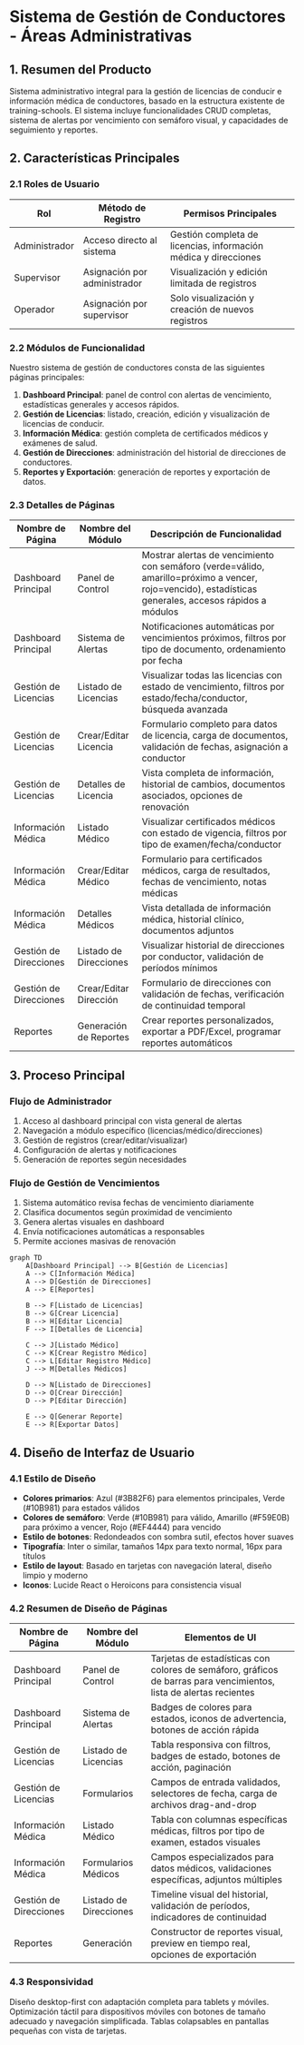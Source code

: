 # Sistema de Gestión de Conductores - Áreas Administrativas

## 1. Resumen del Producto

Sistema administrativo integral para la gestión de licencias de conducir e información médica de conductores, basado en la estructura existente de training-schools. El sistema incluye funcionalidades CRUD completas, sistema de alertas por vencimiento con semáforo visual, y capacidades de seguimiento y reportes.

## 2. Características Principales

### 2.1 Roles de Usuario

| Rol | Método de Registro | Permisos Principales |
|-----|-------------------|---------------------|
| Administrador | Acceso directo al sistema | Gestión completa de licencias, información médica y direcciones |
| Supervisor | Asignación por administrador | Visualización y edición limitada de registros |
| Operador | Asignación por supervisor | Solo visualización y creación de nuevos registros |

### 2.2 Módulos de Funcionalidad

Nuestro sistema de gestión de conductores consta de las siguientes páginas principales:

1. **Dashboard Principal**: panel de control con alertas de vencimiento, estadísticas generales y accesos rápidos.
2. **Gestión de Licencias**: listado, creación, edición y visualización de licencias de conducir.
3. **Información Médica**: gestión completa de certificados médicos y exámenes de salud.
4. **Gestión de Direcciones**: administración del historial de direcciones de conductores.
5. **Reportes y Exportación**: generación de reportes y exportación de datos.

### 2.3 Detalles de Páginas

| Nombre de Página | Nombre del Módulo | Descripción de Funcionalidad |
|------------------|-------------------|------------------------------|
| Dashboard Principal | Panel de Control | Mostrar alertas de vencimiento con semáforo (verde=válido, amarillo=próximo a vencer, rojo=vencido), estadísticas generales, accesos rápidos a módulos |
| Dashboard Principal | Sistema de Alertas | Notificaciones automáticas por vencimientos próximos, filtros por tipo de documento, ordenamiento por fecha |
| Gestión de Licencias | Listado de Licencias | Visualizar todas las licencias con estado de vencimiento, filtros por estado/fecha/conductor, búsqueda avanzada |
| Gestión de Licencias | Crear/Editar Licencia | Formulario completo para datos de licencia, carga de documentos, validación de fechas, asignación a conductor |
| Gestión de Licencias | Detalles de Licencia | Vista completa de información, historial de cambios, documentos asociados, opciones de renovación |
| Información Médica | Listado Médico | Visualizar certificados médicos con estado de vigencia, filtros por tipo de examen/fecha/conductor |
| Información Médica | Crear/Editar Médico | Formulario para certificados médicos, carga de resultados, fechas de vencimiento, notas médicas |
| Información Médica | Detalles Médicos | Vista detallada de información médica, historial clínico, documentos adjuntos |
| Gestión de Direcciones | Listado de Direcciones | Visualizar historial de direcciones por conductor, validación de períodos mínimos |
| Gestión de Direcciones | Crear/Editar Dirección | Formulario de direcciones con validación de fechas, verificación de continuidad temporal |
| Reportes | Generación de Reportes | Crear reportes personalizados, exportar a PDF/Excel, programar reportes automáticos |

## 3. Proceso Principal

### Flujo de Administrador
1. Acceso al dashboard principal con vista general de alertas
2. Navegación a módulo específico (licencias/médico/direcciones)
3. Gestión de registros (crear/editar/visualizar)
4. Configuración de alertas y notificaciones
5. Generación de reportes según necesidades

### Flujo de Gestión de Vencimientos
1. Sistema automático revisa fechas de vencimiento diariamente
2. Clasifica documentos según proximidad de vencimiento
3. Genera alertas visuales en dashboard
4. Envía notificaciones automáticas a responsables
5. Permite acciones masivas de renovación

```mermaid
graph TD
    A[Dashboard Principal] --> B[Gestión de Licencias]
    A --> C[Información Médica]
    A --> D[Gestión de Direcciones]
    A --> E[Reportes]
    
    B --> F[Listado de Licencias]
    B --> G[Crear Licencia]
    B --> H[Editar Licencia]
    F --> I[Detalles de Licencia]
    
    C --> J[Listado Médico]
    C --> K[Crear Registro Médico]
    C --> L[Editar Registro Médico]
    J --> M[Detalles Médicos]
    
    D --> N[Listado de Direcciones]
    D --> O[Crear Dirección]
    D --> P[Editar Dirección]
    
    E --> Q[Generar Reporte]
    E --> R[Exportar Datos]
```

## 4. Diseño de Interfaz de Usuario

### 4.1 Estilo de Diseño

- **Colores primarios**: Azul (#3B82F6) para elementos principales, Verde (#10B981) para estados válidos
- **Colores de semáforo**: Verde (#10B981) para válido, Amarillo (#F59E0B) para próximo a vencer, Rojo (#EF4444) para vencido
- **Estilo de botones**: Redondeados con sombra sutil, efectos hover suaves
- **Tipografía**: Inter o similar, tamaños 14px para texto normal, 16px para títulos
- **Estilo de layout**: Basado en tarjetas con navegación lateral, diseño limpio y moderno
- **Iconos**: Lucide React o Heroicons para consistencia visual

### 4.2 Resumen de Diseño de Páginas

| Nombre de Página | Nombre del Módulo | Elementos de UI |
|------------------|-------------------|----------------|
| Dashboard Principal | Panel de Control | Tarjetas de estadísticas con colores de semáforo, gráficos de barras para vencimientos, lista de alertas recientes |
| Dashboard Principal | Sistema de Alertas | Badges de colores para estados, iconos de advertencia, botones de acción rápida |
| Gestión de Licencias | Listado de Licencias | Tabla responsiva con filtros, badges de estado, botones de acción, paginación |
| Gestión de Licencias | Formularios | Campos de entrada validados, selectores de fecha, carga de archivos drag-and-drop |
| Información Médica | Listado Médico | Tabla con columnas específicas médicas, filtros por tipo de examen, estados visuales |
| Información Médica | Formularios Médicos | Campos especializados para datos médicos, validaciones específicas, adjuntos múltiples |
| Gestión de Direcciones | Listado de Direcciones | Timeline visual del historial, validación de períodos, indicadores de continuidad |
| Reportes | Generación | Constructor de reportes visual, preview en tiempo real, opciones de exportación |

### 4.3 Responsividad

Diseño desktop-first con adaptación completa para tablets y móviles. Optimización táctil para dispositivos móviles con botones de tamaño adecuado y navegación simplificada. Tablas colapsables en pantallas pequeñas con vista de tarjetas.